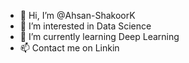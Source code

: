 - 👋 Hi, I’m @Ahsan-ShakoorK
- 👀 I’m interested in Data Science
- 🌱 I’m currently learning Deep Learning
- 📫 Contact me on Linkin

<!---
Ahsan-ShakoorK/Ahsan-ShakoorK is a ✨ special ✨ repository because its `README.md` (this file) appears on your GitHub profile.
You can click the Preview link to take a look at your changes.
--->
